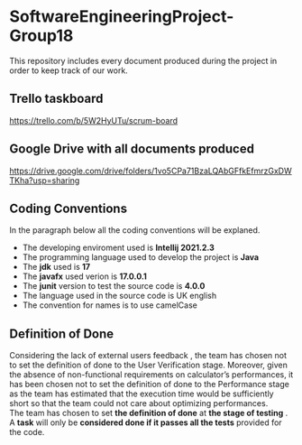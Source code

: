 # SoftwareEngineeringProject-Group18
This repository includes every document produced during the project in order to keep track of our work.
## Trello taskboard
  https://trello.com/b/5W2HyUTu/scrum-board
## Google Drive with all documents produced
  https://drive.google.com/drive/folders/1vo5CPa71BzaLQAbGFfkEfmrzGxDWTKha?usp=sharing
## Coding Conventions
  In the paragraph below all the coding conventions will be explaned.
  - The developing enviroment used is **Intellij 2021.2.3**
  - The programming language used to develop the project is **Java**
  - The **jdk** used is **17**
  - The **javafx** used verion is **17.0.0.1**
  - The **junit** version to test the source code is **4.0.0**
  - The language used in the source code is UK english
  - The convention for names is to use camelCase
## Definition of Done
  Considering the lack of external users feedback , the team has chosen not to set the definition of done to the User Verification stage. Moreover, given the absence of non-functional requirements on calculator’s performances, it has been chosen not to set the definition of done to the Performance stage as the team has estimated that the execution time would be sufficiently short so that the team could not care about optimizing performances.
  <br>
The team has chosen to set **the definition of done** at **the stage of testing** . A **task** will only be **considered done if it passes all the tests** provided for the code.
